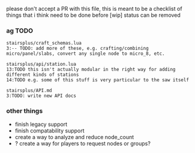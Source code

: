 please don't accept a PR with this file, this is meant to be a checklist of things that i think need to be done before
\[wip] status can be removed

### ag TODO

```
stairsplus/craft_schemas.lua
3:-- TODO: add more of these, e.g. crafting/combining micro/panel/slabs, convert any single node to micro_8, etc.

stairsplus/api/station.lua
13:TODO this isn't actually modular in the right way for adding different kinds of stations
14:TODO e.g. some of this stuff is very particular to the saw itself

stairsplus/API.md
3:TODO: write new API docs
```

### other things

* finish legacy support
* finish compatability support
* create a way to analyze and reduce node_count
* ? create a way for players to request nodes or groups?

